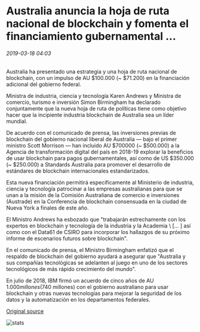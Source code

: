 # Australia anuncia la hoja de ruta nacional de blockchain y fomenta el financiamiento gubernamental ...

###### 2019-03-18 04:03

Australia ha presentado una estrategia y una hoja de ruta nacional de blockchain, con un impulso de AU $100.000 (~ $71.200) en la financiación adicional del gobierno federal.

Ministra de industria, ciencia y tecnología Karen Andrews y Ministra de comercio, turismo e inversión Simon Birmingham ha declarado conjuntamente que la nueva hoja de ruta de políticas tiene como objetivo hacer que la incipiente industria blockchain de Australia sea un líder mundial.

De acuerdo con el comunicado de prensa, las inversiones previas de blockchain del gobierno nacional liberal de Australia — bajo el primer ministro Scott Morrison — han incluido AU $700000 (~ $500.000) a la Agencia de transformación digital del país en 2018-19 explorar la beneficios de usar blockchain para pagos gubernamentales, así como de US $350.000 (~ $250.000) a Standards Australia para promover el desarrollo de estándares de blockchain internacionales estandarizados.

Esta nueva financiación permitirá específicamente al Ministerio de industria, ciencia y tecnología patrocinar a las empresas australianas para que se unan a la misión de la Comisión Australiana de comercio e inversiones (Austrade) en la Conferencia de blockchain consensuada en la ciudad de Nueva York a finales de este año.

El Ministro Andrews ha esbozado que "trabajarán estrechamente con los expertos en blockchain y tecnología de la industria y la Academia \ [... \] así como con el Data61 de CSIRO para incorporar los hallazgos de su próximo informe de escenarios futuros sobre blockchain".

En el comunicado de prensa, el Ministro Birmingham enfatizó que el respaldo de blockchain del gobierno ayudará a asegurar que "Australia y sus compañías tecnológicas se adelanten al juego en uno de los sectores tecnológicos de más rápido crecimiento del mundo".

En julio de 2018, IBM firmó un acuerdo de cinco años de AU $1.000 millones ($740 millones) con el gobierno australiano para usar blockchain y otras nuevas tecnologías para mejorar la seguridad de los datos y la automatización en los departamentos federales.

[Original source](https://cointelegraph.com/news/australia-announces-national-blockchain-roadmap-and-further-boost-to-government-funding)

![stats](https://c.statcounter.com/11760860/0/a89fa40b/1/ "stats")